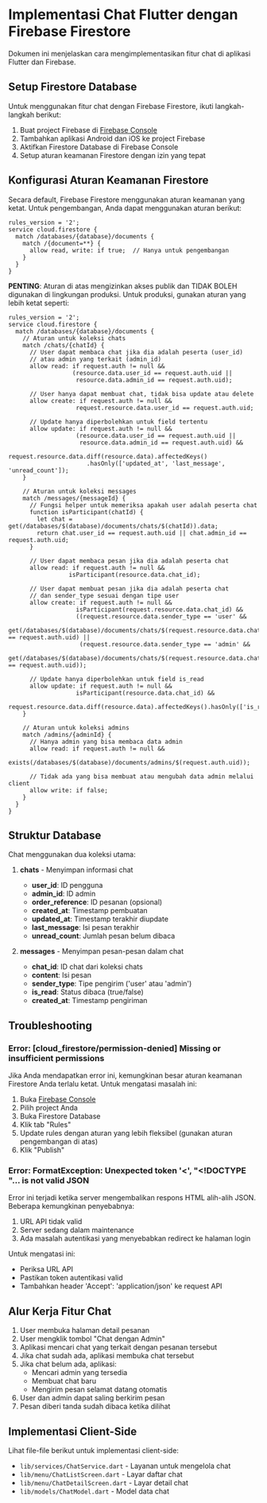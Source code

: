 # Implementasi Chat Flutter dengan Firebase Firestore

Dokumen ini menjelaskan cara mengimplementasikan fitur chat di aplikasi Flutter dan Firebase.

## Setup Firestore Database

Untuk menggunakan fitur chat dengan Firebase Firestore, ikuti langkah-langkah berikut:

1. Buat project Firebase di [Firebase Console](https://console.firebase.google.com/)
2. Tambahkan aplikasi Android dan iOS ke project Firebase
3. Aktifkan Firestore Database di Firebase Console
4. Setup aturan keamanan Firestore dengan izin yang tepat

## Konfigurasi Aturan Keamanan Firestore

Secara default, Firebase Firestore menggunakan aturan keamanan yang ketat. Untuk pengembangan, Anda dapat menggunakan aturan berikut:

```
rules_version = '2';
service cloud.firestore {
  match /databases/{database}/documents {
    match /{document=**} {
      allow read, write: if true;  // Hanya untuk pengembangan
    }
  }
}
```

**PENTING**: Aturan di atas mengizinkan akses publik dan TIDAK BOLEH digunakan di lingkungan produksi. Untuk produksi, gunakan aturan yang lebih ketat seperti:

```
rules_version = '2';
service cloud.firestore {
  match /databases/{database}/documents {
    // Aturan untuk koleksi chats
    match /chats/{chatId} {
      // User dapat membaca chat jika dia adalah peserta (user_id)
      // atau admin yang terkait (admin_id)
      allow read: if request.auth != null &&
                  (resource.data.user_id == request.auth.uid ||
                   resource.data.admin_id == request.auth.uid);

      // User hanya dapat membuat chat, tidak bisa update atau delete
      allow create: if request.auth != null &&
                   request.resource.data.user_id == request.auth.uid;

      // Update hanya diperbolehkan untuk field tertentu
      allow update: if request.auth != null &&
                   (resource.data.user_id == request.auth.uid ||
                    resource.data.admin_id == request.auth.uid) &&
                    request.resource.data.diff(resource.data).affectedKeys()
                      .hasOnly(['updated_at', 'last_message', 'unread_count']);
    }

    // Aturan untuk koleksi messages
    match /messages/{messageId} {
      // Fungsi helper untuk memeriksa apakah user adalah peserta chat
      function isParticipant(chatId) {
        let chat = get(/databases/$(database)/documents/chats/$(chatId)).data;
        return chat.user_id == request.auth.uid || chat.admin_id == request.auth.uid;
      }

      // User dapat membaca pesan jika dia adalah peserta chat
      allow read: if request.auth != null &&
                 isParticipant(resource.data.chat_id);

      // User dapat membuat pesan jika dia adalah peserta chat
      // dan sender_type sesuai dengan tipe user
      allow create: if request.auth != null &&
                   isParticipant(request.resource.data.chat_id) &&
                   ((request.resource.data.sender_type == 'user' &&
                     get(/databases/$(database)/documents/chats/$(request.resource.data.chat_id)).data.user_id == request.auth.uid) ||
                    (request.resource.data.sender_type == 'admin' &&
                     get(/databases/$(database)/documents/chats/$(request.resource.data.chat_id)).data.admin_id == request.auth.uid));

      // Update hanya diperbolehkan untuk field is_read
      allow update: if request.auth != null &&
                   isParticipant(resource.data.chat_id) &&
                   request.resource.data.diff(resource.data).affectedKeys().hasOnly(['is_read']);
    }

    // Aturan untuk koleksi admins
    match /admins/{adminId} {
      // Hanya admin yang bisa membaca data admin
      allow read: if request.auth != null &&
                 exists(/databases/$(database)/documents/admins/$(request.auth.uid));

      // Tidak ada yang bisa membuat atau mengubah data admin melalui client
      allow write: if false;
    }
  }
}
```

## Struktur Database

Chat menggunakan dua koleksi utama:

1. **chats** - Menyimpan informasi chat

   - **user_id**: ID pengguna
   - **admin_id**: ID admin
   - **order_reference**: ID pesanan (opsional)
   - **created_at**: Timestamp pembuatan
   - **updated_at**: Timestamp terakhir diupdate
   - **last_message**: Isi pesan terakhir
   - **unread_count**: Jumlah pesan belum dibaca

2. **messages** - Menyimpan pesan-pesan dalam chat
   - **chat_id**: ID chat dari koleksi chats
   - **content**: Isi pesan
   - **sender_type**: Tipe pengirim ('user' atau 'admin')
   - **is_read**: Status dibaca (true/false)
   - **created_at**: Timestamp pengiriman

## Troubleshooting

### Error: [cloud_firestore/permission-denied] Missing or insufficient permissions

Jika Anda mendapatkan error ini, kemungkinan besar aturan keamanan Firestore Anda terlalu ketat. Untuk mengatasi masalah ini:

1. Buka [Firebase Console](https://console.firebase.google.com/)
2. Pilih project Anda
3. Buka Firestore Database
4. Klik tab "Rules"
5. Update rules dengan aturan yang lebih fleksibel (gunakan aturan pengembangan di atas)
6. Klik "Publish"

### Error: FormatException: Unexpected token '<', "<!DOCTYPE "... is not valid JSON

Error ini terjadi ketika server mengembalikan respons HTML alih-alih JSON. Beberapa kemungkinan penyebabnya:

1. URL API tidak valid
2. Server sedang dalam maintenance
3. Ada masalah autentikasi yang menyebabkan redirect ke halaman login

Untuk mengatasi ini:

- Periksa URL API
- Pastikan token autentikasi valid
- Tambahkan header 'Accept': 'application/json' ke request API

## Alur Kerja Fitur Chat

1. User membuka halaman detail pesanan
2. User mengklik tombol "Chat dengan Admin"
3. Aplikasi mencari chat yang terkait dengan pesanan tersebut
4. Jika chat sudah ada, aplikasi membuka chat tersebut
5. Jika chat belum ada, aplikasi:
   - Mencari admin yang tersedia
   - Membuat chat baru
   - Mengirim pesan selamat datang otomatis
6. User dan admin dapat saling berkirim pesan
7. Pesan diberi tanda sudah dibaca ketika dilihat

## Implementasi Client-Side

Lihat file-file berikut untuk implementasi client-side:

- `lib/services/ChatService.dart` - Layanan untuk mengelola chat
- `lib/menu/ChatListScreen.dart` - Layar daftar chat
- `lib/menu/ChatDetailScreen.dart` - Layar detail chat
- `lib/models/ChatModel.dart` - Model data chat
